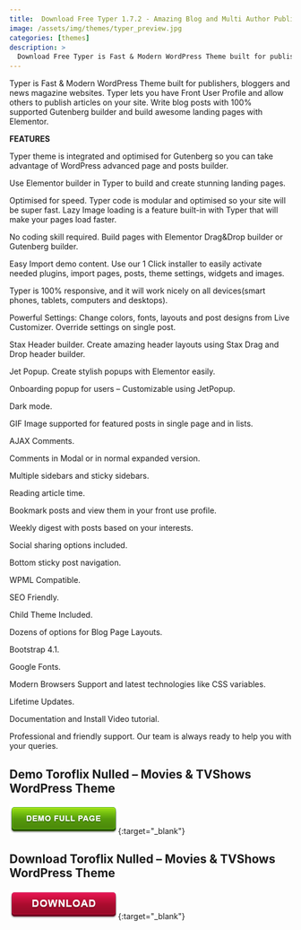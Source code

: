 ```yaml
---
title:  Download Free Typer 1.7.2 - Amazing Blog and Multi Author Publishing Theme
image: /assets/img/themes/typer_preview.jpg
categories: [themes]
description: >
  Download Free Typer is Fast & Modern WordPress Theme built for publishers, bloggers and news magazine websites. Typer lets you have Front User Profile ...
---
```


Typer is Fast & Modern WordPress Theme built for publishers, bloggers and news magazine websites. Typer lets you have Front User Profile and allow others to publish articles on your site. Write blog posts with 100% supported Gutenberg builder and build awesome landing pages with Elementor.  

**FEATURES**  

Typer theme is integrated and optimised for Gutenberg so you can take advantage of WordPress advanced page and posts builder.  

Use Elementor builder in Typer to build and create stunning landing pages.  

Optimised for speed. Typer code is modular and optimised so your site will be super fast. Lazy Image loading is a feature built-in with Typer that will make your pages load faster.  

No coding skill required. Build pages with Elementor Drag&Drop builder or Gutenberg builder.  

Easy Import demo content. Use our 1 Click installer to easily activate needed plugins, import pages, posts, theme settings, widgets and images.  

Typer is 100% responsive, and it will work nicely on all devices(smart phones, tablets, computers and desktops). 

Powerful Settings: Change colors, fonts, layouts and post designs from Live Customizer. Override settings on single post. 

Stax Header builder. Create amazing header layouts using Stax Drag and Drop header builder.  

Jet Popup. Create stylish popups with Elementor easily.  

Onboarding popup for users – Customizable using JetPopup.  

Dark mode.  

GIF Image supported for featured posts in single page and in lists.  

AJAX Comments.  

Comments in Modal or in normal expanded version.  

Multiple sidebars and sticky sidebars.  

Reading article time.  

Bookmark posts and view them in your front use profile.  

Weekly digest with posts based on your interests.  

Social sharing options included.  

Bottom sticky post navigation.  

WPML Compatible. 

SEO Friendly. 

Child Theme Included. 

Dozens of options for Blog Page Layouts.  

Bootstrap 4.1. 

Google Fonts. 

Modern Browsers Support and latest technologies like CSS variables.  

Lifetime Updates. 

Documentation and Install Video tutorial.   

Professional and friendly support. Our team is always ready to help you with your queries.  

## Demo Toroflix Nulled – Movies & TVShows WordPress Theme
[![button](/assets/img/demo.png)](https://themeforest.net/item/typer-amazing-blog-and-multi-author-publishing-theme/24818607){:target="_blank"}  

## Download Toroflix Nulled – Movies & TVShows WordPress Theme
[![button](/assets/img/download.png)](http://gestyy.com/e05Nli){:target="_blank"}  
